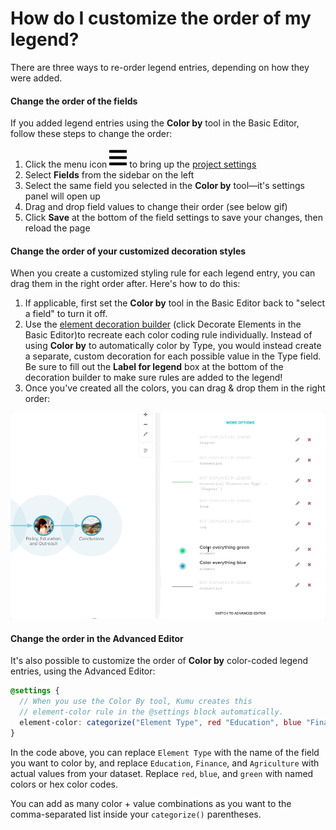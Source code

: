 # How do I customize the order of my legend?

There are three ways to re-order legend entries, depending on how they were added.&#x20;

#### Change the order of the fields

If you added legend entries using the **Color by** tool in the Basic Editor, follow these steps to change the order:

1. Click the menu icon ![](../icons/bars.svg) to bring up the [project settings](../overview/settings.md#project-settings)
2. Select **Fields** from the sidebar on the left
3. Select the same field you selected in the **Color by** tool—it's settings panel will open up
4. Drag and drop field values to change their order (see below gif)
5. Click **Save** at the bottom of the field settings to save your changes, then reload the page

#### Change the order of your customized decoration styles

When you create a customized styling rule for each legend entry, you can drag them in the right order after. Here's how to do this:

1. If applicable, first set the **Color by** tool in the Basic Editor back to "select a field" to turn it off.
2. Use the [element decoration builder](../guides/data-driven-decorations.md#use-decoration-builders-to-create-custom-decorations) (click Decorate Elements in the Basic Editor)to recreate each color coding rule individually. Instead of using **Color by** to automatically color by Type, you would instead create a separate, custom decoration for each possible value in the Type field. Be sure to fill out the **Label for legend** box at the bottom of the decoration builder to make sure rules are added to the legend!
3. Once you've created all the colors, you can drag & drop them in the right order:&#x20;

![Cascading decorations](../images/cascading-decorations.gif)



#### Change the order in the Advanced Editor

It's also possible to customize the order of **Color by** color-coded legend entries, using the Advanced Editor:

```scss
@settings {
  // When you use the Color By tool, Kumu creates this 
  // element-color rule in the @settings block automatically.
  element-color: categorize("Element Type", red "Education", blue "Finance", green "Agriculture");
}
```

In the code above, you can replace `Element Type` with the name of the field you want to color by, and replace `Education`, `Finance`, and `Agriculture` with actual values from your dataset. Replace `red`, `blue`, and `green` with named colors or hex color codes.

You can add as many color + value combinations as you want to the comma-separated list inside your `categorize()` parentheses.
